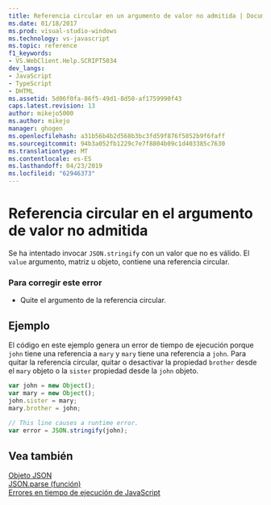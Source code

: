 ```yaml
---
title: Referencia circular en un argumento de valor no admitida | Documentos de Microsoft
ms.date: 01/18/2017
ms.prod: visual-studio-windows
ms.technology: vs-javascript
ms.topic: reference
f1_keywords:
- VS.WebClient.Help.SCRIPT5034
dev_langs:
- JavaScript
- TypeScript
- DHTML
ms.assetid: 5d06f0fa-86f5-49d1-8d50-af1759990f43
caps.latest.revision: 13
author: mikejo5000
ms.author: mikejo
manager: ghogen
ms.openlocfilehash: a31b56b4b2d568b3bc3fd59f876f5052b9f6faff
ms.sourcegitcommit: 94b3a052fb1229c7e7f8804b09c1d403385c7630
ms.translationtype: MT
ms.contentlocale: es-ES
ms.lasthandoff: 04/23/2019
ms.locfileid: "62946373"
---
```

# <a name="circular-reference-in-value-argument-not-supported"></a>Referencia circular en el argumento de valor no admitida
Se ha intentado invocar `JSON.stringify` con un valor que no es válido. El `value` argumento, matriz u objeto, contiene una referencia circular.  
  
### <a name="to-correct-this-error"></a>Para corregir este error  
  
- Quite el argumento de la referencia circular.  
  
## <a name="example"></a>Ejemplo  
 El código en este ejemplo genera un error de tiempo de ejecución porque `john` tiene una referencia a `mary` y `mary` tiene una referencia a `john`. Para quitar la referencia circular, quitar o desactivar la propiedad `brother` desde el `mary` objeto o la `sister` propiedad desde la `john` objeto.  
  
```JavaScript  
var john = new Object();  
var mary = new Object();  
john.sister = mary;  
mary.brother = john;  
  
// This line causes a runtime error.  
var error = JSON.stringify(john);  
```  
  
## <a name="see-also"></a>Vea también  
 [Objeto JSON](../../javascript/reference/json-object-javascript.md)   
 [JSON.parse (función)](../../javascript/reference/json-parse-function-javascript.md)   
 [Errores en tiempo de ejecución de JavaScript](../../javascript/reference/javascript-run-time-errors.md)